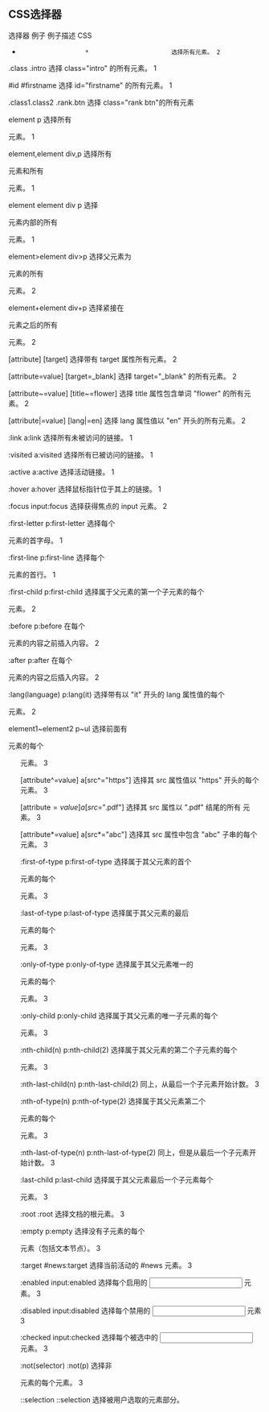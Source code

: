 ## CSS选择器
选择器	                例子	                例子描述	    CSS
*	                    *	                    选择所有元素。	2
.class	                    .intro	                选择 class="intro" 的所有元素。	1

#id	                    #firstname	            选择 id="firstname" 的所有元素。	1

.class1.class2          .rank.btn                   选择 class="rank btn"的所有元素

element	                    p	                    选择所有 <p> 元素。	1

element,element	        div,p	                选择所有 <div> 元素和所有 <p> 元素。	1

element element	            div p	                选择 <div> 元素内部的所有 <p> 元素。	1

element>element	        div>p	                选择父元素为 <div> 元素的所有 <p> 元素。	2

element+element	            div+p	                选择紧接在 <div> 元素之后的所有 <p> 元素。	2

[attribute]	            [target]	            选择带有 target 属性所有元素。	2

[attribute=value]	        [target=_blank]	        选择 target="_blank" 的所有元素。	2

[attribute~=value]	    [title~=flower]	        选择 title 属性包含单词 "flower" 的所有元素。	2

[attribute|=value]	        [lang|=en]	            选择 lang 属性值以 "en" 开头的所有元素。	2

:link	                a:link	                选择所有未被访问的链接。	1

:visited	                a:visited	            选择所有已被访问的链接。	1

:active	                a:active	            选择活动链接。	1

:hover	                    a:hover	                选择鼠标指针位于其上的链接。	1

:focus	                input:focus	            选择获得焦点的 input 元素。	2

:first-letter	            p:first-letter	        选择每个 <p> 元素的首字母。	1

:first-line	            p:first-line	        选择每个 <p> 元素的首行。	1

:first-child	            p:first-child	        选择属于父元素的第一个子元素的每个 <p> 元素。	2

:before	                p:before	            在每个 <p> 元素的内容之前插入内容。	2

:after	                    p:after	                在每个 <p> 元素的内容之后插入内容。	2

:lang(language)	        p:lang(it)	            选择带有以 "it" 开头的 lang 属性值的每个 <p> 元素。	2

element1~element2	        p~ul	                选择前面有 <p> 元素的每个 <ul> 元素。	3

[attribute^=value]	    a[src^="https"]	        选择其 src 属性值以 "https" 开头的每个 <a> 元素。	3

[attribute$=value]	        a[src$=".pdf"]	        选择其 src 属性以 ".pdf" 结尾的所有 <a> 元素。	3

[attribute*=value]	    a[src*="abc"]	        选择其 src 属性中包含 "abc" 子串的每个 <a> 元素。	3

:first-of-type	            p:first-of-type	        选择属于其父元素的首个 <p> 元素的每个 <p> 元素。	3

:last-of-type	        p:last-of-type	        选择属于其父元素的最后 <p> 元素的每个 <p> 元素。	3

:only-of-type	            p:only-of-type	        选择属于其父元素唯一的 <p> 元素的每个 <p> 元素。	3

:only-child	            p:only-child	        选择属于其父元素的唯一子元素的每个 <p> 元素。	3

:nth-child(n)	            p:nth-child(2)	        选择属于其父元素的第二个子元素的每个 <p> 元素。	3

:nth-last-child(n)	    p:nth-last-child(2)	    同上，从最后一个子元素开始计数。	3

:nth-of-type(n)	            p:nth-of-type(2)	    选择属于其父元素第二个 <p> 元素的每个 <p> 元素。	3

:nth-last-of-type(n)	p:nth-last-of-type(2)	同上，但是从最后一个子元素开始计数。	3

:last-child	                p:last-child	        选择属于其父元素最后一个子元素每个 <p> 元素。	3

:root	                :root	                选择文档的根元素。	3

:empty	                    p:empty	                选择没有子元素的每个 <p> 元素（包括文本节点）。	3

:target	                #news:target	        选择当前活动的 #news 元素。	3

:enabled	                input:enabled	        选择每个启用的 <input> 元素。	3

:disabled	            input:disabled	        选择每个禁用的 <input> 元素	3

:checked	                input:checked	        选择每个被选中的 <input> 元素。	3

:not(selector)	        :not(p)	                选择非 <p> 元素的每个元素。	3

::selection	                ::selection	            选择被用户选取的元素部分。
